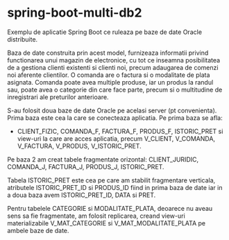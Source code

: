 # spring-boot-multi-db2

Exemplu de aplicatie Spring Boot ce ruleaza pe baze de date Oracle distribuite. 

Baza de date construita prin acest model, furnizeaza informatii privind functionarea unui magazin de electronice, cu tot ce inseamna posibilitatea de a gestiona clienti existenti si clienti noi, precum adaugarea de comenzi noi aferente clientilor. O comanda are o factura si o modalitate de plata asignata. Comanda poate avea multiple produse, iar un produs la randul sau, poate avea o categorie din care face parte, precum si o multitudine de inregistrari ale preturilor anterioare.

S-au folosit doua baze de date Oracle pe acelasi server (pt convenienta). Prima baza este cea la care se conecteaza aplicatia. 
Pe prima baza se afla:
- CLIENT_FIZIC, COMANDA_F, FACTURA_F, PRODUS_F, ISTORIC_PRET si view-uri la care are acces aplicatia, precum V_CLIENT, V_COMANDA, V_FACTURA, V_PRODUS, V_ISTORIC_PRET. 

Pe baza 2 am creat tabele fragmentate orizontal: CLIENT_JURIDIC, COMANDA_J, FACTURA_J, PRODUS_J, ISTORIC_PRET.

Tabela ISTORIC_PRET este cea pe care am stabilit fragmentare verticala, atributele ISTORIC_PRET_ID si PRODUS_ID fiind in prima baza de date iar in a doua baza avem ISTORIC_PRET_ID, DATA si PRET.

Pentru tabelele CATEGORIE si MODALITATE_PLATA, deoarece nu aveau sens sa fie  fragmentate, am folosit replicarea, creand view-uri materializabile V_MAT_CATEGORIE si V_MAT_MODALITATE_PLATA pe ambele baze de date.
